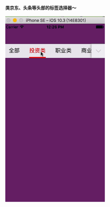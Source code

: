 #### 类京东、头条等头部的标签选择器～
![image](https://github.com/DeadRabbit2016/CJTopScrollViewMenu/blob/master/CJTopScrollMenu.gif)
